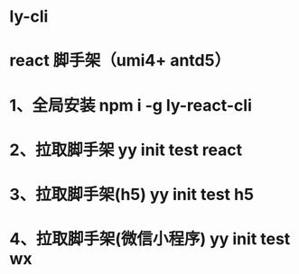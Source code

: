 # ly-cli
# react 脚手架（umi4+ antd5）

# 1、全局安装 npm i -g ly-react-cli

# 2、拉取脚手架 yy init test react

# 3、拉取脚手架(h5) yy init test h5
# 4、拉取脚手架(微信小程序) yy init test wx
